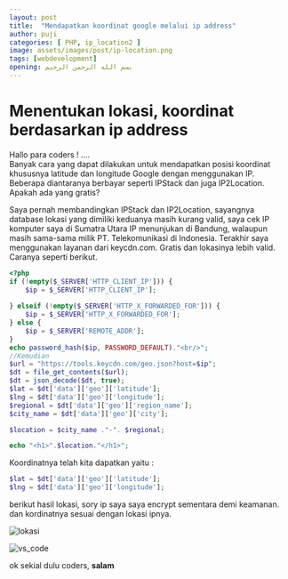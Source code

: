 ```yaml
---
layout: post
title:  "Mendapatkan koordinat google melalui ip address"
author: puji
categories: [ PHP, ip_location2 ]
image: assets/images/post/ip-location.png
tags: [webdevelopment]
opening: بسم الله الرحمن الرحيم
---  
```


# Menentukan lokasi, koordinat berdasarkan ip address 

Hallo para coders ! ....  
Banyak cara yang dapat dilakukan untuk mendapatkan posisi koordinat khususnya latitude dan longitude Google dengan menggunakan IP. Beberapa diantaranya berbayar seperti IPStack dan juga IP2Location. Apakah ada yang gratis?

Saya pernah membandingkan IPStack dan IP2Location, sayangnya database lokasi yang dimiliki keduanya masih kurang valid, saya cek IP komputer saya di Sumatra Utara IP menunjukan di Bandung, walaupun masih sama-sama milik PT. Telekomunikasi di Indonesia. Terakhir saya menggunakan layanan dari keycdn.com. Gratis dan lokasinya lebih valid. Caranya seperti berikut.  

```php
<?php
if (!empty($_SERVER['HTTP_CLIENT_IP'])) {
    $ip = $_SERVER['HTTP_CLIENT_IP'];
    
} elseif (!empty($_SERVER['HTTP_X_FORWARDED_FOR'])) {
    $ip = $_SERVER['HTTP_X_FORWARDED_FOR'];
} else {
    $ip = $_SERVER['REMOTE_ADDR'];
}
echo password_hash($ip, PASSWORD_DEFAULT)."<br/>";
//Kemudian
$url = "https://tools.keycdn.com/geo.json?host=$ip";
$dt = file_get_contents($url);
$dt = json_decode($dt, true);
$lat = $dt['data']['geo']['latitude'];
$lng = $dt['data']['geo']['longitude'];
$regional = $dt['data']['geo']['region_name'];
$city_name = $dt['data']['geo']['city'];

$location = $city_name ."-". $regional;

echo "<h1>".$location."</h1>";
```  

Koordinatnya telah kita dapatkan yaitu :  

```php
$lat = $dt['data']['geo']['latitude'];
$lng = $dt['data']['geo']['longitude'];
```  

berikut hasil lokasi, sory ip saya saya encrypt sementara demi keamanan. dan kordinatnya sesuai dengan lokasi ipnya.

![lokasi]({{site.url}}/assets/images/post/ss_lokasi.jpg)  
  

![vs_code]({{site.url}}/assets/images/post/5.jpg) 


ok sekial dulu coders, **salam**
